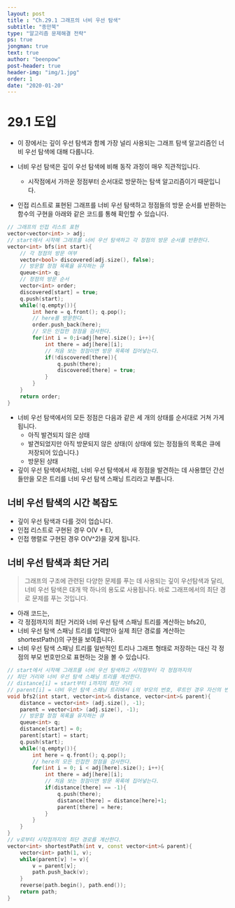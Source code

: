 ```yaml
---
layout: post
title : "Ch.29.1 그래프의 너비 우선 탐색"
subtitle: "종만북"
type: "알고리즘 문제해결 전략"
ps: true
jongman: true
text: true
author: "beenpow"
post-header: true
header-img: "img/1.jpg"
order: 1
date: "2020-01-20"
---
```


# 29.1 도입

- 이 장에서는 깊이 우선 탐색과 함께 가장 널리 사용되는 그래프 탐색 알고리즘인 너비 우선 탐색에 대해
  다룹니다.
- 너비 우선 탐색은 깊이 우선 탐색에 비해 동작 과정이 매우 직관적입니다.
  - 시작점에서 가까운 정점부터 순서대로 방문하는 탐색 알고리즘이기 때문입니다.

- 인접 리스트로 표현된 그래프를 너비 우선 탐색하고 정점들의 방문 순서를 반환하는 함수의 구현을
  아래와 같은 코드를 통해 확인할 수 있습니다.


```cpp
// 그래프의 인접 리스트 표현
vector<vector<int> > adj;
// start에서 시작해 그래프를 너비 우선 탐색하고 각 정점의 방문 순서를 반환한다.
vector<int> bfs(int start){
    // 각 정점의 방문 여부
    vector<bool> discovered(adj.size(), false);
    // 방문할 정점 목록을 유지하는 큐
    queue<int> q;
    // 정점의 방문 순서
    vector<int> order;
    discovered[start] = true;
    q.push(start);
    while(!q.empty()){
        int here = q.front(); q.pop();
        // here를 방문한다.
        order.push_back(here);
        // 모든 인접한 정점을 검사한다.
        for(int i = 0;i<adj[here].size(); i++){
            int there = adj[here][i];
            // 처음 보는 정점이면 방문 목록에 집어넣는다.
            if(!discovered[there]){
                q.push(there);
                discovered[there] = true;
            }
        }
    }
    return order;
}
```

- 너비 우선 탐색에서의 모든 정점은 다음과 같은 세 개의 상태를 순서대로 거쳐 가게 됩니다.
  - 아직 발견되지 않은 상태
  - 발견되었지만 아직 방문되지 않은 상태(이 상태에 있는 정점들의 목록은 큐에 저장되어 있습니다.)
  - 방문된 상태
- 깊이 우선 탐색에서처럼, 너비 우선 탐색에서 새 정점을 발견하는 데 사용했던 간선들만을 모은 트리를
  너비 우선 탐색 스패닝 트리라고 부릅니다.

## 너비 우선 탐색의 시간 복잡도

- 깊이 우선 탐색과 다를 것이 업습니다.
- 인접 리스트로 구현된 경우 O(V + E),
- 인접 행렬로 구현된 경우 O(V^2)을 갖게 됩니다.

## 너비 우선 탐색과 최단 거리

> 그래프의 구조에 관련된 다양한 문제를 푸는 데 사용되는 깊이 우선탐색과 달리, 너비 우선 탐색은 대개
> 딱 하나의 용도로 사용됩니다. 바로 그래프에서의 최단 경로 문제를 푸는 것입니다.


- 아래 코드는,
- 각 정점까지의 최단 거리와 너비 우선 탐색 스패닝 트리를 계산하는 bfs2(),
- 너비 우선 탐색 스패닝 트리를 입력받아 실제 최단 경로를 계산하는 shortestPath()의 구현을
  보여줍니다.
- 너비 우선 탐색 스패닝 트리를 일반적인 트리나 그래프 형태로 저장하는 대신 각 정점의 부모 번호만으로
  표현하는 것을 볼 수 있습니다.


```cpp
// start에서 시작해 그래프를 너비 우선 탐색하고 시작점부터 각 정점까지의
// 최단 거리와 너비 우선 탐색 스패닝 트리를 계산한다.
// distance[i] = start부터 i까지의 최단 거리
// parent[i] = 너비 우선 탐색 스패닝 트리에서 i의 부모의 번호, 루트인 경우 자신의 번호
void bfs2(int start, vector<int>& distance, vector<int>& parent){
    distance = vector<int> (adj.size(), -1);
    parent = vector<int> (adj.size(), -1);
    // 방문할 정점 목록을 유지하는 큐
    queue<int> q;
    distance[start] = 0;
    parent[start] = start;
    q.push(start);
    while(!q.empty()){
        int here = q.front(); q.pop();
        // here의 모든 인접한 정점을 검사한다.
        for(int i = 0; i < adj[here].size(); i++){
            int there = adj[here][i];
            // 처음 보는 정점이면 방문 목록에 집어넣는다.
            if(distance[there] == -1){
                q.push(there);
                distance[there] = distance[here]+1;
                parent[there] = here;
            }
        }
    }
}
// v로부터 시작점까지의 최단 경로를 계산한다.
vector<int> shortestPath(int v, const vector<int>& parent){
    vector<int> path(1, v);
    while(parent[v] != v){
        v = parent[v];
        path.push_back(v);
    }
    reverse(path.begin(), path.end());
    return path;
}
```

